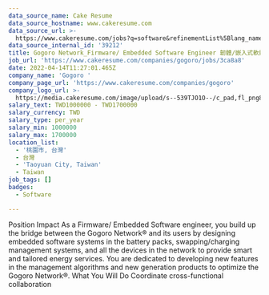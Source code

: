 ```yaml
---
data_source_name: Cake Resume
data_source_hostname: www.cakeresume.com
data_source_url: >-
  https://www.cakeresume.com/jobs?q=software&refinementList%5Blang_name%5D%5B0%5D=English&refinementList%5Bsalary_type%5D=per_year&range%5Bsalary_range%5D%5Bmin%5D=1000000&page=2
data_source_internal_id: '39212'
title: Gogoro Network_Firmware/ Embedded Software Engineer 韌體/嵌入式軟體工程師
job_url: 'https://www.cakeresume.com/companies/gogoro/jobs/3ca8a8'
date: 2022-04-14T11:27:01.465Z
company_name: 'Gogoro '
company_page_url: 'https://www.cakeresume.com/companies/gogoro'
company_logo_url: >-
  https://media.cakeresume.com/image/upload/s--539TJO1O--/c_pad,fl_png8,h_200,w_200/v1519962195/bs30ppqfsdpnhblxxk90.png
salary_text: TWD1000000 - TWD1700000
salary_currency: TWD
salary_type: per_year
salary_min: 1000000
salary_max: 1700000
location_list:
  - '桃園市, 台灣'
  - 台灣
  - 'Taoyuan City, Taiwan'
  - Taiwan
job_tags: []
badges:
  - Software

---
```


Position Impact As a Firmware/ Embedded Software engineer, you build up the bridge between the Gogoro Network® and its users by designing embedded software systems in the battery packs, swapping/charging management systems, and all the devices in the network to provide smart and tailored energy services. You are dedicated to developing new features in the management algorithms and new generation products to optimize the Gogoro Network®. What You Will Do Coordinate cross-functional collaboration 